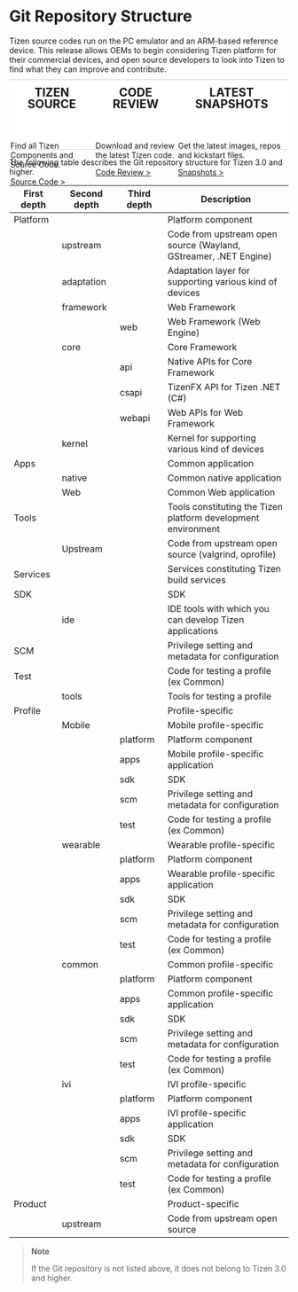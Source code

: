 # Git Repository Structure

<style type="text/css">

#main:before, #main:after {
  content: "";
  display: block;
}

@media (max-width: 768px)
.docs-grid-container {
  margin: 12px auto 10px;
  background-position: 0px 6px;
}

.docs-grid-container {
  display: grid;
  grid-template-columns: auto auto auto auto;
  background-color: #FFFFFF;
  margin: 10px auto 10px;
  padding: 0px;
  grid-gap: 0px;
  border-top: 1px solid rgba(200, 200, 200, 0.9);
  border-bottom: 1px solid rgba(200, 200, 200, 0.9);
  border-left: 1px;
  border-right: 1px;
  grid-template-rows: 85px 40px;

  display: -ms-grid;
  -ms-grid-columns: 1fr 1vw 1fr 1vw 1fr;
  -ms-grid-rows: 85 20px 20px;
}

.docs-grid-container > div {
  background-color: rgba(255, 255, 255, 0.9);
  text-align: left;
  padding:2px 2px;
  font-size: 14px;
}

/* Explicit placement for IE */
/* Omitting default value of -ms-grid-column: 1 and -ms-grid-row: 1 where possible */
.grid-item:nth-child(2) {
  -ms-grid-column: 3;
}

.grid-item:nth-child(3) {
  -ms-grid-column: 5;
}

h3.grid-title {
  text-transform: uppercase;
  font-size: 1.5em;
  line-height: 1;
  margin-top: 10px;
}
</style>

<section id ="main">
Tizen source codes run on the PC emulator and an ARM-based reference device. This release allows OEMs to begin considering Tizen platform for their commercial devices, and open source developers to look into Tizen to find what they can improve and contribute.

<div class="docs-grid-container">

<div class="grid-item">
<header>
  <h3 class="grid-title">Tizen Source</h3>
</header>
<p> Find all Tizen Components and Source Code. </p>
<a href="https://review.tizen.org/git/">Source Code ></a>
</div>

<div class="grid-item">
<header>
  <h3 class="grid-title">Code Review</h3>
</header>
<p>Download and review the latest Tizen code.</p>
<a href="https://review.tizen.org/gerrit">Code Review ></a>
</div>

<div class="grid-item">
<header>
  <h3 class="grid-title">Latest Snapshots</h3>
</header>
<p>Get the latest images, repos and kickstart files.</p>
<a href="http://download.tizen.org/releases/milestone/tizen/unified/">Snapshots ></a>
</div>

<div>
</section>

The following table describes the Git repository structure for Tizen 3.0 and higher.

| First depth | Second depth  | Third depth | Description                              |
| --------- | ---------- | --------- | ---------------------------------------- |
| Platform  |            |           | Platform component                       |
|           | upstream   |           | Code from upstream open source (Wayland, GStreamer, .NET Engine) |
|           | adaptation |           | Adaptation layer for supporting various kind of devices |
|           | framework  |           | Web Framework                            |
|           |            | web       | Web Framework (Web Engine)               |
|           | core       |           | Core Framework                           |
|           |            | api       | Native APIs for Core Framework           |
|           |            | csapi     | TizenFX API for Tizen .NET (C#) |
|           |            | webapi    | Web APIs for Web Framework               |
|           | kernel     |           | Kernel for supporting various kind of devices |
| Apps      |            |           | Common application                       |
|           | native     |           | Common native application                |
|           | Web        |           | Common Web application                   |
| Tools     |            |           | Tools constituting the Tizen platform development environment |
|           | Upstream   |           | Code from upstream open source (valgrind, oprofile) |
| Services  |            |           | Services constituting Tizen build services |
| SDK       |            |           | SDK                                      |
|           | ide        |           | IDE tools with which you can develop Tizen applications |
| SCM       |            |           | Privilege setting and metadata for configuration |
| Test      |            |           | Code for testing a profile (ex Common)   |
|           | tools      |           | Tools for testing a profile              |
| Profile   |            |           | Profile-specific                         |
|           | Mobile     |           | Mobile profile-specific                  |
|           |            | platform  | Platform component                       |
|           |            | apps      | Mobile profile-specific application      |
|           |            | sdk       | SDK                                      |
|           |            | scm       | Privilege setting and metadata for configuration |
|           |            | test      | Code for testing a profile (ex Common)   |
|           | wearable   |           | Wearable profile-specific                |
|           |            | platform  | Platform component                       |
|           |            | apps      | Wearable profile-specific application    |
|           |            | sdk       | SDK                                      |
|           |            | scm       | Privilege setting and metadata for configuration |
|           |            | test      | Code for testing a profile (ex Common)   |
|           | common     |           | Common profile-specific                  |
|           |            | platform  | Platform component                       |
|           |            | apps      | Common profile-specific application      |
|           |            | sdk       | SDK                                      |
|           |            | scm       | Privilege setting and metadata for configuration |
|           |            | test      | Code for testing a profile (ex Common)   |
|           | ivi        |           | IVI profile-specific                             |
|           |            | platform  | Platform component                       |
|           |            | apps      | IVI profile-specific application      |
|           |            | sdk       | SDK                                      |
|           |            | scm       | Privilege setting and metadata for configuration |
|           |            | test      | Code for testing a profile (ex Common)   |
| Product   |            |           | Product-specific                         |
|           | upstream   |           | Code from upstream open source           |

> **Note**
>
> If the Git repository is not listed above, it does not belong to Tizen 3.0 and higher.
